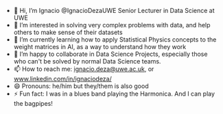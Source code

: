 - 👋 Hi, I’m Ignacio @IgnacioDezaUWE Senior Lecturer in Data Science at UWE 
- 👀 I’m interested in solving very complex problems with data, and help others to make sense of their datasets
- 🌱 I’m currently learning how to apply Statistical Physics concepts to the weight matrices in AI, as a way to understand how they work
- 💞️ I’m happy to collaborate in Data Science Projects, especially those who can't be solved by normal Data Science teams.
- 📫 How to reach me: ignacio.deza@uwe.ac.uk, or www.linkedin.com/in/ignaciodeza/
- 😄 Pronouns: he/him but they/them is also good
- ⚡ Fun fact: I was in a blues band playing the Harmonica. And I can play the bagpipes! 


